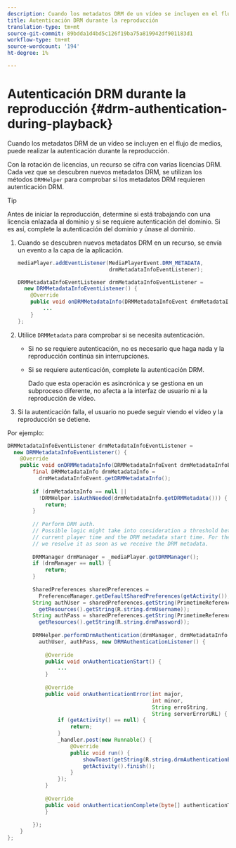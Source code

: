 ```yaml
---
description: Cuando los metadatos DRM de un vídeo se incluyen en el flujo de medios, puede realizar la autenticación durante la reproducción.
title: Autenticación DRM durante la reproducción
translation-type: tm+mt
source-git-commit: 89bdda1d4bd5c126f19ba75a819942df901183d1
workflow-type: tm+mt
source-wordcount: '194'
ht-degree: 1%

---
```



# Autenticación DRM durante la reproducción {#drm-authentication-during-playback}

Cuando los metadatos DRM de un vídeo se incluyen en el flujo de medios, puede realizar la autenticación durante la reproducción.

Con la rotación de licencias, un recurso se cifra con varias licencias DRM. Cada vez que se descubren nuevos metadatos DRM, se utilizan los métodos `DRMHelper` para comprobar si los metadatos DRM requieren autenticación DRM.

>[!TIP]
>
>Antes de iniciar la reproducción, determine si está trabajando con una licencia enlazada al dominio y si se requiere autenticación del dominio. Si es así, complete la autenticación del dominio y únase al dominio.

1. Cuando se descubren nuevos metadatos DRM en un recurso, se envía un evento a la capa de la aplicación.

   ```java
   mediaPlayer.addEventListener(MediaPlayerEvent.DRM_METADATA,  
                                drmMetadataInfoEventListener); 
   
   DRMMetadataInfoEventListener drmMetadataInfoEventListener =  
     new DRMMetadataInfoEventListener() { 
       @Override 
       public void onDRMMetadataInfo(DRMMetadataInfoEvent drmMetadataInfoEvent) { 
           ... 
       } 
   };
   ```

1. Utilice `DRMMetadata` para comprobar si se necesita autenticación.

   * Si no se requiere autenticación, no es necesario que haga nada y la reproducción continúa sin interrupciones.
   * Si se requiere autenticación, complete la autenticación DRM.

      Dado que esta operación es asincrónica y se gestiona en un subproceso diferente, no afecta a la interfaz de usuario ni a la reproducción de vídeo.

1. Si la autenticación falla, el usuario no puede seguir viendo el vídeo y la reproducción se detiene.

<!--<a id="example_939B95F831A245869F9248E2767F260C"></a>-->

Por ejemplo:

```java
DRMMetadataInfoEventListener drmMetadataInfoEventListener =  
  new DRMMetadataInfoEventListener() { 
    @Override 
    public void onDRMMetadataInfo(DRMMetadataInfoEvent drmMetadataInfoEvent) { 
        final DRMMetadataInfo drmMetadataInfo =  
          drmMetadataInfoEvent.getDRMMetadataInfo(); 
 
        if (drmMetadataInfo == null ||  
          !DRMHelper.isAuthNeeded(drmMetadataInfo.getDRMMetadata())) { 
            return; 
        } 
 
        // Perform DRM auth. 
        // Possible logic might take into consideration a threshold between the  
        // current player time and the DRM metadata start time. For the time being,  
        // we resolve it as soon as we receive the DRM metadata. 
 
        DRMManager drmManager = _mediaPlayer.getDRMManager(); 
        if (drmManager == null) { 
            return; 
        } 
 
        SharedPreferences sharedPreferences =  
          PreferenceManager.getDefaultSharedPreferences(getActivity()); 
        String authUser = sharedPreferences.getString(PrimetimeReference.SETTINGS_DRM_USERNAME,  
          getResources().getString(R.string.drmUsername)); 
        String authPass = sharedPreferences.getString(PrimetimeReference.SETTINGS_DRM_PASSWORD,  
          getResources().getString(R.string.drmPassword)); 
 
        DRMHelper.performDrmAuthentication(drmManager, drmMetadataInfo.getDRMMetadata(),  
          authUser, authPass, new DRMAuthenticationListener() { 
 
            @Override 
            public void onAuthenticationStart() { 
                ... 
            } 
 
            @Override 
            public void onAuthenticationError(int major,  
                                              int minor,  
                                              String erroString,  
                                              String serverErrorURL) { 
                if (getActivity() == null) { 
                    return; 
                } 
                _handler.post(new Runnable() { 
                    @Override 
                    public void run() { 
                        showToast(getString(R.string.drmAuthenticationError)); 
                        getActivity().finish(); 
                    } 
                }); 
            } 
 
            @Override 
            public void onAuthenticationComplete(byte[] authenticationToken) { 
            } 
 
        }); 
    } 
}; 
```

